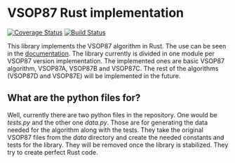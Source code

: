 # VSOP87 Rust implementation #
[![Coverage Status](https://coveralls.io/repos/Razican/vsop87-rs/badge.svg?branch=master&service=github)](https://coveralls.io/github/Razican/vsop87-rs?branch=master)
[![Build Status](https://travis-ci.org/Razican/vsop87-rs.svg?branch=master)](https://travis-ci.org/Razican/vsop87-rs)

This library implements the VSOP87 algorithm in Rust. The use can be seen in the
[documentation](http://razican.github.io/vsop87-rs). The library currently is divided in one module
per VSOP87 version implementation. The implemented ones are basic VSOP87 algorithm, VSOP87A, VSOP87B
and VSOP87C. The rest of the algorithms (VSOP87D and VSOP87E) will be implemented in the future.

## What are the python files for? ##

Well, currently there are two python files in the repository. One would be *tests.py* and the other
one *data.py*. Those are for generating the data needed for the algorithm along with the tests. They
take the original VSOP87 files from the *data* directory and create the needed constants and tests
for the library. They will be removed once the library is stabilized. They try to create perfect
Rust code.
